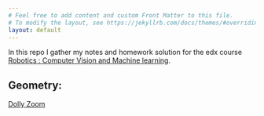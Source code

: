 ```yaml
---
# Feel free to add content and custom Front Matter to this file.
# To modify the layout, see https://jekyllrb.com/docs/themes/#overriding-theme-defaults
layout: default
---
```


In this repo I gather my notes and homework solution for the edx course [Robotics : Computer Vision and Machine learning](www.google.com).
## Geometry: ##

[Dolly Zoom](/dolly_zoom/)


